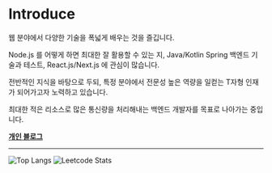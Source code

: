 # Introduce

웹 분야에서 다양한 기술을 폭넓게 배우는 것을 즐깁니다.

Node.js 를 어떻게 하면 최대한 잘 활용할 수 있는 지, Java/Kotlin Spring 백엔드 기술과 테스트, React.js/Next.js 에 관심이 많습니다.

전반적인 지식을 바탕으로 두되, 특정 분야에서 전문성 높은 역량을 일컫는 T자형 인재가 되어가고자 노력하고 있습니다.

최대한 적은 리소스로 많은 통신량을 처리해내는 백엔드 개발자를 목표로 나아가는 중입니다.

**[개인 블로그](https://galaxylog.vercel.app/)** 

* * *

![Top Langs](https://github-readme-stats.vercel.app/api/top-langs/?username=galaxy4276&layout=compact&theme=tokyonight)
![Leetcode Stats](https://leetcard.jacoblin.cool/galaxyhi4276?theme=nord&font=Noto%20Sans%20Georgian)
